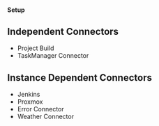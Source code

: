 #### Setup

## Independent Connectors

* Project Build
* TaskManager Connector

## Instance Dependent Connectors

* Jenkins
* Proxmox
* Error Connector
* Weather Connector

